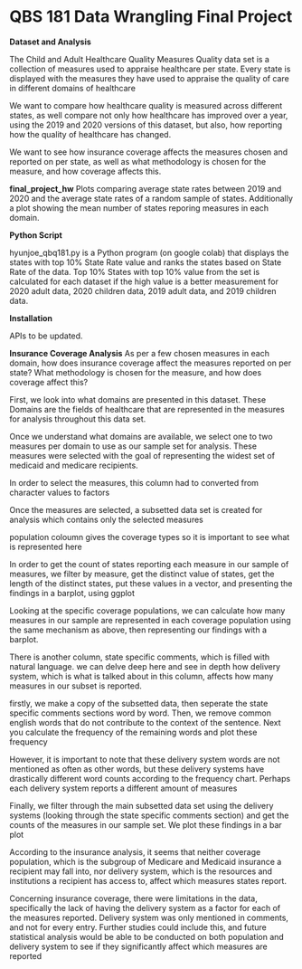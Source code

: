 # QBS 181 Data Wrangling Final Project

**Dataset and Analysis**


The Child and Adult Healthcare Quality Measures Quality data set is a collection of measures used to appraise healthcare per state. Every state is displayed with the measures they have used to appraise the quality of care in different domains of healthcare

We want to compare how healthcare quality is measured across different states, as well compare not only how healthcare has improved over a year, using the 2019 and 2020 versions of this dataset, but also, how reporting how the quality of healthcare has changed.

We want to see how insurance coverage affects the measures chosen and reported on per state, as well as what methodology is chosen for the measure, and how coverage affects this.
<br />

**final_project_hw**
Plots comparing average state rates between 2019 and 2020 and the average state rates of a random sample of states. Additionally a plot showing the mean number of states reporing measures in each domain.
<br />

**Python Script**

hyunjoe_qbq181.py is a Python program (on google colab) that displays the states with top 10% State Rate value and ranks the states based on State Rate of the data.
Top 10% States with top 10% value from the set is calculated for each dataset if the high value is a better measurement for 2020 adult data, 2020 children data, 2019 adult data, and 2019 children data.
<br />


**Installation**

APIs to be updated.
<br />


**Insurance Coverage Analysis**
As per a few chosen measures in each domain, how does insurance coverage affect the measures 
reported on per state? What methodology is chosen for the measure, and how does coverage 
affect this?

First, we look into what domains are presented in this dataset. These Domains are the fields 
of healthcare that are represented in the measures for analysis throughout this data set.

Once we understand what domains are available, we select one to two measures per domain to use
as our sample set for analysis. These measures were selected with the goal of representing the
widest set of medicaid and medicare recipients.

In order to select the measures, this column had to converted from character values to factors

Once the measures are selected, a subsetted data set is created for analysis which contains 
only the selected measures

population coloumn gives the coverage types so it is important to see what is represented here

In order to get the count of states reporting each measure in our sample of measures, we 
filter by measure, get the distinct value of states, get the length of the distinct states, 
put these values in a vector, and presenting the findings in a barplot, using ggplot

Looking at the specific coverage populations, we can calculate how many measures in our sample
are represented in each coverage population using the same mechanism as above, then 
representing our findings with a barplot.

There is another column, state specific comments, which is filled with natural language. we 
can delve deep here and see in depth how delivery system, which is what is talked about in 
this column, affects how many measures in our subset is reported.

firstly, we make a copy of the subsetted data, then seperate the state specific comments 
sections word by word. Then, we remove common english words that do not contribute to the 
context of the sentence. Next you calculate the frequency of the remaining words and plot 
these frequency

However, it is important to note that these delivery system words are not mentioned as often 
as other words, but these delivery systems have drastically different word counts according 
to the frequency chart. Perhaps each delivery system reports a different amount of measures

Finally, we filter through the main subsetted data set using the delivery systems (looking 
through the state specific comments section) and get the counts of the measures in our sample 
set. We plot these findings in a bar plot

According to the insurance analysis, it seems that 
neither coverage population, which is the subgroup of 
Medicare and Medicaid insurance a recipient may fall 
into, nor delivery system, which is the resources and 
institutions a recipient has access to, affect which 
measures states report.

Concerning insurance coverage, there were limitations 
in the data, specifically the lack of having the 
delivery system as a factor for each of the measures 
reported. Delivery system was only mentioned in 
comments, and not for every entry. Further studies 
could include this, and future statistical analysis 
would be able to be conducted on both population and 
delivery system to see if they significantly affect 
which measures are reported




